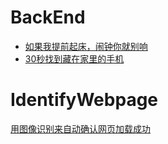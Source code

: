 # BackEnd
* [如果我提前起床，闹钟你就别响](http://kingname.info/2016/11/07/autoalarmclock/)
* [30秒找到藏在家里的手机](http://kingname.info/2017/01/07/findmyphone/)

# IdentifyWebpage
[用图像识别来自动确认网页加载成功](http://kingname.info/2016/12/04/how-to-know-webpage-loaded/)

